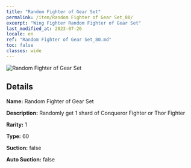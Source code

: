```yaml
---
title: "Random Fighter of Gear Set"
permalink: /item/Random Fighter of Gear Set_80/
excerpt: "Wing Fighter Random Fighter of Gear Set"
last_modified_at: 2023-07-26
locale: en
ref: "Random Fighter of Gear Set_80.md"
toc: false
classes: wide
---
```



 ![Random Fighter of Gear Set](/images/item/Random_Fighter_of_Gear_Set_p.png)



## Details

 **Name:** Random Fighter of Gear Set 

 **Description:** Randomly get 1 shard of Conqueror Fighter or Thor Fighter

 **Rarity:** 1 

 **Type:** 60 

 **Suction:** false 

 **Auto Suction:** false 


